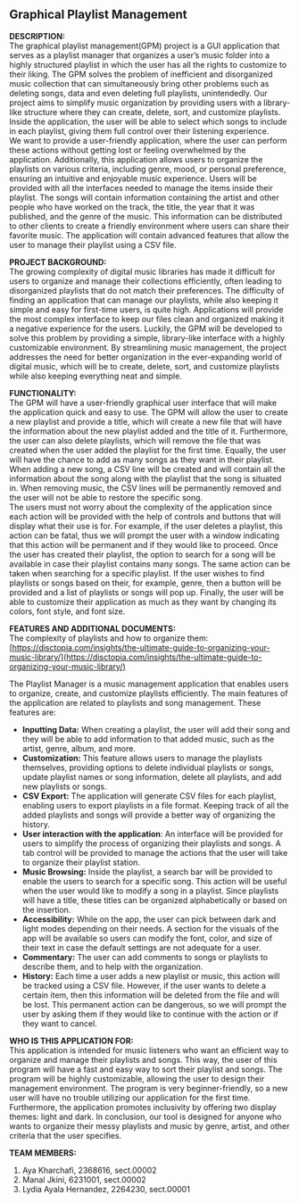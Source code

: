 ## **Graphical Playlist Management**   

**DESCRIPTION:**  
The graphical playlist management(GPM) project is a GUI application that serves as a playlist manager that organizes a user’s music folder into a highly structured playlist in which the user has all the rights to customize to their liking. The GPM solves the problem of inefficient and disorganized music collection that can simultaneously bring other problems such as deleting songs, data and even deleting full playlists, unintendedly. Our project aims to simplify music organization by providing users with a library-like structure where they can create, delete, sort, and customize playlists. Inside the application, the user will be able to select which songs to include in each playlist, giving them full control over their listening experience.   
We want to provide a user-friendly application, where the user can perform these actions without getting lost or feeling overwhelmed by the application. Additionally, this application allows users to organize the playlists on various criteria, including genre, mood, or personal preference, ensuring an intuitive and enjoyable music experience. Users will be provided with all the interfaces needed to manage the items inside their playlist. The songs will contain information containing the artist and other people who have worked on the track, the title, the year that it was published, and the genre of the music. This information can be distributed to other clients to create a friendly environment where users can share their favorite music. The application will contain advanced features that allow the user to manage their playlist using a CSV file.

 **PROJECT BACKGROUND:**  
The growing complexity of digital music libraries has made it difficult for users to organize and manage their collections efficiently, often leading to disorganized playlists that do not match their preferences. The difficulty of finding an application that can manage our playlists, while also keeping it simple and easy for first-time users, is quite high. Applications will provide the most complex interface to keep our files clean and organized making it a negative experience for the users. Luckily, the GPM will be developed to solve this problem by providing a simple, library-like interface with a highly customizable environment. By streamlining music management, the project addresses the need for better organization in the ever-expanding world of digital music, which will be to create, delete, sort, and customize playlists while also keeping everything neat and simple.

**FUNCTIONALITY:**  
The GPM will have a user-friendly graphical user interface that will make the application quick and easy to use. The GPM will allow the user to create a new playlist and provide a title, which will create a new file that will have the information about the new playlist added and the title of it. Furthermore, the user can also delete playlists, which will remove the file that was created when the user added the playlist for the first time. Equally, the user will have the chance to add as many songs as they want in their playlist. When adding a new song, a CSV line will be created and will contain all the information about the song along with the playlist that the song is situated in. When removing music, the CSV lines will be permanently removed and the user will not be able to restore the specific song.  
 The users must not worry about the complexity of the application since each action will be provided with the help of controls and buttons that will display what their use is for. For example, if the user deletes a playlist, this action can be fatal, thus we will prompt the user with a window indicating that this action will be permanent and if they would like to proceed. Once the user has created their playlist, the option to search for a song will be available in case their playlist contains many songs. The same action can be taken when searching for a specific playlist. If the user wishes to find playlists or songs based on their, for example, genre, then a button will be provided and a list of playlists or songs will pop up. Finally, the user will be able to customize their application as much as they want by changing its colors, font style, and font size.

**FEATURES AND ADDITIONAL DOCUMENTS:**  
The complexity of playlists and how to organize them: [https://disctopia.com/insights/the-ultimate-guide-to-organizing-your-music-library/](https://disctopia.com/insights/the-ultimate-guide-to-organizing-your-music-library/)

The Playlist Manager is a music management application that enables users to organize, create, and customize playlists efficiently. The main features of the application are related to playlists and song management. These features are:

* **Inputting Data:** When creating a playlist, the user will add their song and they will be able to add information to that added music, such as the artist, genre, album, and more.  
* **Customization:** This feature allows users to manage the playlists themselves, providing options to delete individual playlists or songs, update playlist names or song information, delete all playlists, and add new playlists or songs.  
* **CSV Export:** The application will generate CSV files for each playlist, enabling users to export playlists in a file format. Keeping track of all the added playlists and songs will provide a better way of organizing the history.  
* **User interaction with the application**: An interface will be provided for users to simplify the process of organizing their playlists and songs. A tab control will be provided to manage the actions that the user will take to organize their playlist station.  
* **Music Browsing:** Inside the playlist, a search bar will be provided to enable the users to search for a specific song. This action will be useful when the user would like to modify a song in a playlist. Since playlists will have a title, these titles can be organized alphabetically or based on the insertion.  
* **Accessibility:** While on the app, the user can pick between dark and light modes depending on their needs. A section for the visuals of the app will be available so users can modify the font, color, and size of their text in case the default settings are not adequate for a user.  
* **Commentary:** The user can add comments to songs or playlists to describe them, and to help with the organization.  
* **History:** Each time a user adds a new playlist or music, this action will be tracked using a CSV file. However, if the user wants to delete a certain item, then this information will be deleted from the file and will be lost. This permanent action can be dangerous, so we will prompt the user by asking them if they would like to continue with the action or if they want to cancel. 

**WHO IS THIS APPLICATION FOR:**   
This application is intended for music listeners who want an efficient way to organize and manage their playlists and songs. This way, the user of this program will have a fast and easy way to sort their playlist and songs. The program will be highly customizable, allowing the user to design their management environment. The program is very beginner-friendly, so a new user will have no trouble utilizing our application for the first time. Furthermore, the application promotes inclusivity by offering two display themes: light and dark. In conclusion, our tool is designed for anyone who wants to organize their messy playlists and music by genre, artist, and other criteria that the user specifies. 

**TEAM MEMBERS:**

1. Aya Kharchafi, 2368616, sect.00002  
2. Manal Jkini, 6231001, sect.00002   
3. Lydia Ayala Hernandez, 2264230, sect.00001
